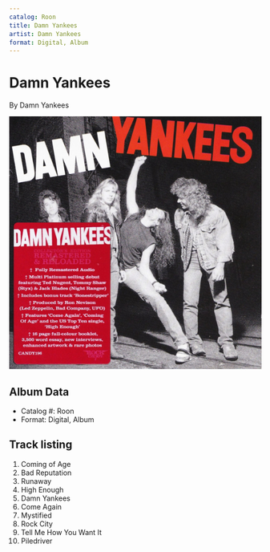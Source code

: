 ```yaml
---
catalog: Roon
title: Damn Yankees
artist: Damn Yankees
format: Digital, Album
---
```


# Damn Yankees

By Damn Yankees

![](../../assets/albumcovers/Damn_Yankees-Damn_Yankees.png)

## Album Data

- Catalog #: Roon
- Format: Digital, Album


## Track listing


1. Coming of Age
2. Bad Reputation
3. Runaway
4. High Enough
5. Damn Yankees
6. Come Again
7. Mystified
8. Rock City
9. Tell Me How You Want It
10. Piledriver

